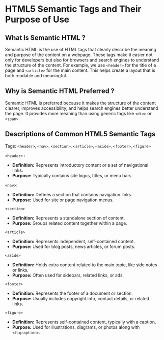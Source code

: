# HTML5 Semantic Tags and Their Purpose of Use

## What Is Semantic HTML ?

Semantic HTML is the use of HTML tags that clearly describe the meaning and purpose of the content on a webpage. These tags make it easier not only for developers but also for browsers and search engines to understand the structure of the content. For example, we use `<header>` for the title of a page and `<article>` for the main content. This helps create a layout that is both readable and meaningful.

## Why is Semantic HTML Preferred ?

Semantic HTML is preferred because it makes the structure of the content clearer, improves accessibility, and helps search engines better understand the page. It provides more meaning than using generic tags like `<div>` or `<span>`.

## Descriptions of Common HTML5 Semantic Tags

Tags: `<header>`, `<nav>`, `<section>`, `<article>`, `<aside>`, `<footer>`, `<figure>`

`<header>` :

- **Definition:** Represents introductory content or a set of navigational links.
- **Purpose:** Typically contains site logos, titles, or menu bars.

`<nav>`:

- **Definition:** Defines a section that contains navigation links.
- **Purpose:** Used for site or page navigation menus.

`<section>`

- **Definition:** Represents a standalone section of content.
- **Purpose:** Groups related content together within a page.

`<article>`

- **Definition:** Represents independent, self-contained content.
- **Purpose:** Used for blog posts, news articles, or forum posts.

`<aside>`

- **Definition:** Holds extra content related to the main topic, like side notes or links.
- **Purpose:** Often used for sidebars, related links, or ads.

`<footer>`

- **Definition:** Represents the footer of a document or section.
- **Purpose:** Usually includes copyright info, contact details, or related links.

`<figure>`

- **Definition:** Represents self-contained content, typically with a caption.
- **Purpose:** Used for illustrations, diagrams, or photos along with `<figcaption>`.
